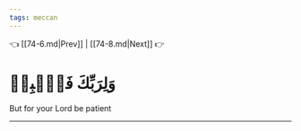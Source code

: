 ```yaml
---
tags: meccan
---
```


👈 [[74-6.md|Prev]] | [[74-8.md|Next]] 👉

# وَلِرَبِّكَ فَٱصۡبِرۡ

But for your Lord be patient

---

